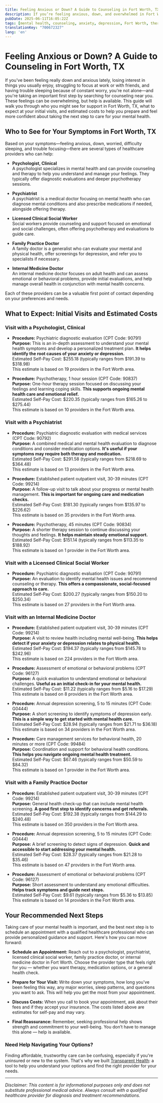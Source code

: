 ```yaml
---
title: Feeling Anxious or Down? A Guide to Counseling in Fort Worth, TX
description: If you’re feeling anxious, down, and overwhelmed in Fort Worth, TX, learn who to see and what initial counseling visits may cost.
pubDate: 2025-06-11T16:05:22Z
tags: [mental health, counseling, anxiety, depression, Fort Worth, therapy, psychological care]
translationKey: "700672327"
lang: 'en'
---
```

# Feeling Anxious or Down? A Guide to Counseling in Fort Worth, TX

If you've been feeling really down and anxious lately, losing interest in things you usually enjoy, struggling to focus at work or with friends, and having trouble sleeping because of constant worry, you're not alone—and you're taking an important first step by searching for counseling near you. These feelings can be overwhelming, but help is available. This guide will walk you through who you might see for support in Fort Worth, TX, what to expect at your initial visits, and estimated costs to help you prepare and feel more confident about taking the next step to care for your mental health.

## Who to See for Your Symptoms in Fort Worth, TX

Based on your symptoms—feeling anxious, down, worried, difficulty sleeping, and trouble focusing—there are several types of healthcare providers who can help:

- **Psychologist, Clinical**  
  A psychologist specializes in mental health and can provide counseling and therapy to help you understand and manage your feelings. They typically offer diagnostic evaluations and deeper psychotherapy sessions.

- **Psychiatrist**  
  A psychiatrist is a medical doctor focusing on mental health who can diagnose mental conditions and also prescribe medications if needed, alongside offering therapy.

- **Licensed Clinical Social Worker**  
  Social workers provide counseling and support focused on emotional and social challenges, often offering psychotherapy and evaluations to guide care.

- **Family Practice Doctor**  
  A family doctor is a generalist who can evaluate your mental and physical health, offer screenings for depression, and refer you to specialists if necessary.

- **Internal Medicine Doctor**  
  An internal medicine doctor focuses on adult health and can assess emotional or behavioral problems, provide initial evaluations, and help manage overall health in conjunction with mental health concerns.

Each of these providers can be a valuable first point of contact depending on your preferences and needs.

## What to Expect: Initial Visits and Estimated Costs

### Visit with a Psychologist, Clinical

- **Procedure:** Psychiatric diagnostic evaluation (CPT Code: 90791)  
  **Purpose:** This is an in-depth assessment to understand your mental health symptoms and develop a personalized treatment plan. **It helps identify the root causes of your anxiety or depression.**  
  Estimated Self-Pay Cost: $255.18 (typically ranges from $191.39 to $318.98)  
  This estimate is based on 19 providers in the Fort Worth area.

- **Procedure:** Psychotherapy, 1 hour session (CPT Code: 90837)  
  **Purpose:** One-hour therapy session focused on discussing your feelings and learning coping skills. **This supports ongoing mental health care and emotional relief.**  
  Estimated Self-Pay Cost: $220.35 (typically ranges from $165.26 to $275.44)  
  This estimate is based on 10 providers in the Fort Worth area.

### Visit with a Psychiatrist

- **Procedure:** Psychiatric diagnostic evaluation with medical services (CPT Code: 90792)  
  **Purpose:** A combined medical and mental health evaluation to diagnose conditions and consider medication options. **It's useful if your symptoms may require both therapy and medication.**  
  Estimated Self-Pay Cost: $291.58 (typically ranges from $218.69 to $364.48)  
  This estimate is based on 13 providers in the Fort Worth area.

- **Procedure:** Established patient outpatient visit, 30-39 minutes (CPT Code: 99214)  
  **Purpose:** A follow-up visit to talk about your progress or mental health management. **This is important for ongoing care and medication checks.**  
  Estimated Self-Pay Cost: $181.30 (typically ranges from $135.97 to $226.62)  
  This estimate is based on 35 providers in the Fort Worth area.

- **Procedure:** Psychotherapy, 45 minutes (CPT Code: 90834)  
  **Purpose:** A shorter therapy session to continue discussing your thoughts and feelings. **It helps maintain steady emotional support.**  
  Estimated Self-Pay Cost: $151.14 (typically ranges from $113.35 to $188.92)  
  This estimate is based on 1 provider in the Fort Worth area.

### Visit with a Licensed Clinical Social Worker

- **Procedure:** Psychiatric diagnostic evaluation (CPT Code: 90791)  
  **Purpose:** An evaluation to identify mental health issues and recommend counseling or therapy. **This offers a compassionate, social-focused approach to care.**  
  Estimated Self-Pay Cost: $200.27 (typically ranges from $150.20 to $250.34)  
  This estimate is based on 27 providers in the Fort Worth area.

### Visit with an Internal Medicine Doctor

- **Procedure:** Established patient outpatient visit, 30-39 minutes (CPT Code: 99214)  
  **Purpose:** A visit to review health including mental well-being. **This helps detect if your anxiety or depression relates to physical health.**  
  Estimated Self-Pay Cost: $194.37 (typically ranges from $145.78 to $242.96)  
  This estimate is based on 224 providers in the Fort Worth area.

- **Procedure:** Assessment of emotional or behavioral problems (CPT Code: 96127)  
  **Purpose:** A quick evaluation to understand emotional or behavioral challenges. **Useful as an initial check-in for your mental health.**  
  Estimated Self-Pay Cost: $11.22 (typically ranges from $5.16 to $17.29)  
  This estimate is based on 8 providers in the Fort Worth area.

- **Procedure:** Annual depression screening, 5 to 15 minutes (CPT Code: G0444)  
  **Purpose:** A short screening to identify symptoms of depression early. **This is a simple way to get started with mental health care.**  
  Estimated Self-Pay Cost: $28.94 (typically ranges from $21.71 to $36.18)  
  This estimate is based on 34 providers in the Fort Worth area.

- **Procedure:** Care management services for behavioral health, 20 minutes or more (CPT Code: 99484)  
  **Purpose:** Coordination and support for behavioral health conditions. **This helps you navigate ongoing mental health treatment.**  
  Estimated Self-Pay Cost: $67.46 (typically ranges from $50.59 to $84.32)  
  This estimate is based on 1 provider in the Fort Worth area.

### Visit with a Family Practice Doctor

- **Procedure:** Established patient outpatient visit, 30-39 minutes (CPT Code: 99214)  
  **Purpose:** General health check-up that can include mental health screening. **A good first step to identify concerns and get referrals.**  
  Estimated Self-Pay Cost: $192.38 (typically ranges from $144.29 to $240.48)  
  This estimate is based on 350 providers in the Fort Worth area.

- **Procedure:** Annual depression screening, 5 to 15 minutes (CPT Code: G0444)  
  **Purpose:** A brief screening to detect signs of depression. **Quick and accessible to start addressing your mental health.**  
  Estimated Self-Pay Cost: $28.37 (typically ranges from $21.28 to $35.46)  
  This estimate is based on 47 providers in the Fort Worth area.

- **Procedure:** Assessment of emotional or behavioral problems (CPT Code: 96127)  
  **Purpose:** Short assessment to understand any emotional difficulties. **Helps track symptoms and guide next steps.**  
  Estimated Self-Pay Cost: $9.61 (typically ranges from $5.36 to $13.85)  
  This estimate is based on 14 providers in the Fort Worth area.

## Your Recommended Next Steps

Taking care of your mental health is important, and the best next step is to schedule an appointment with a qualified healthcare professional who can provide personalized guidance and support. Here's how you can move forward:

- **Schedule an Appointment:** Reach out to a psychologist, psychiatrist, licensed clinical social worker, family practice doctor, or internal medicine doctor in Fort Worth. Choose the provider type that feels right for you — whether you want therapy, medication options, or a general health check.

- **Prepare for Your Visit:** Write down your symptoms, how long you've been feeling this way, any major worries, sleep patterns, and questions you want to ask. This will help you get the most from your appointment.

- **Discuss Costs:** When you call to book your appointment, ask about their fees and if they accept your insurance. The costs listed above are estimates for self-pay and may vary.

- **Final Reassurance:** Remember, seeking professional help shows strength and commitment to your well-being. You don’t have to manage this alone — help is available.

### Need Help Navigating Your Options?

Finding affordable, trustworthy care can be confusing, especially if you're uninsured or new to the system. That's why we built [Transparent Health](https://transparenthealth.ai): a tool to help you understand your options and find the right provider for your needs. 

---

*Disclaimer: This content is for informational purposes only and does not substitute professional medical advice. Always consult with a qualified healthcare provider for diagnosis and treatment recommendations.*